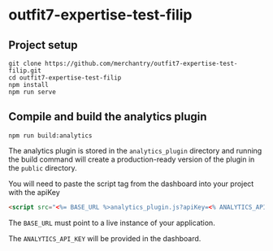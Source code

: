 # outfit7-expertise-test-filip

## Project setup

```
git clone https://github.com/merchantry/outfit7-expertise-test-filip.git
cd outfit7-expertise-test-filip
npm install
npm run serve
```

## Compile and build the analytics plugin

```
npm run build:analytics
```

The analytics plugin is stored in the `analytics_plugin` directory and running the build command will create a production-ready version of the plugin in the `public` directory.

You will need to paste the script tag from the dashboard into your project with the apiKey

```html
<script src="<%= BASE_URL %>analytics_plugin.js?apiKey=<% ANALYTICS_API_KEY %>"></script>
```

The `BASE_URL` must point to a live instance of your application.

The `ANALYTICS_API_KEY` will be provided in the dashboard.

